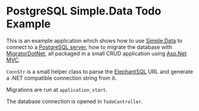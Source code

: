 PostgreSQL Simple.Data Todo Example
===

This is an example application which shows how to use [Simple.Data](https://github.com/markrendle/Simple.Data) to connect to a [PostgreSQL server](http://www.postgresql.com/), how to migrate the database with [MigratorDotNet](http://code.google.com/p/migratordotnet/), all packaged in a small CRUD application using [Asp.Net MVC](http://www.asp.net/mvc).

```ConnStr``` is a small helper class to parse the [ElephantSQL](http://www.elephantsql.com) URL and generate a .NET compatible connection string from it. 

Migrations are run at ```application_start```.

The database connection is opened in ```TodoController```. 